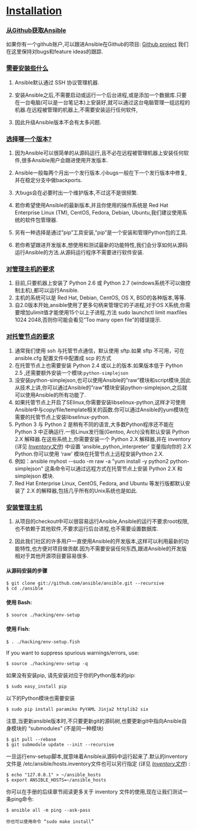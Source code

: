# [Installation](http://ansible.com.cn/docs/intro_installation.html#id9)



### [从Github获取Ansible](http://ansible.com.cn/docs/intro_installation.html#id10)

如果你有一个github账户,可以跟进Ansible在Github的项目: [Github project](https://github.com/ansible/ansible) 我们在这里保持对bugs和feature ideas的跟踪.





### [需要安装些什么](http://ansible.com.cn/docs/intro_installation.html#id11)

1. Ansible默认通过 SSH 协议管理机器.

2. 安装Ansible之后,不需要启动或运行一个后台进程,或是添加一个数据库.只要在一台电脑(可以是一台笔记本)上安装好,就可以通过这台电脑管理一组远程的机器.在远程被管理的机器上,不需要安装运行任何软件,
3. 因此升级Ansible版本不会有太多问题.

### [选择哪一个版本?](http://ansible.com.cn/docs/intro_installation.html#id12)

1. 因为Ansible可以很简单的从源码运行,且不必在远程被管理机器上安装任何软件,很多Ansible用户会跟进使用开发版本.

2. Ansible一般每两个月出一个发行版本.小bugs一般在下一个发行版本中修复,并在稳定分支中做backports.

3. 大bugs会在必要时出一个维护版本,不过这不是很频繁.
4. 若你希望使用Ansible的最新版本,并且你使用的操作系统是 Red Hat Enterprise Linux (TM), CentOS, Fedora, Debian, Ubuntu,我们建议使用系统的软件包管理器.
5. 另有一种选择是通过”pip”工具安装,”pip”是一个安装和管理Python包的工具.
6. 若你希望跟进开发版本,想使用和测试最新的功能特性,我们会分享如何从源码运行Ansible的方法.从源码运行程序不需要进行软件安装.



### [对管理主机的要求](http://ansible.com.cn/docs/intro_installation.html#id13)

1. 目前,只要机器上安装了 Python 2.6 或 Python 2.7 (windows系统不可以做控制主机),都可以运行Ansible.
2. 主机的系统可以是 Red Hat, Debian, CentOS, OS X, BSD的各种版本,等等.
3. 自2.0版本开始,ansible使用了更多句柄来管理它的子进程,对于OS X系统,你需要增加ulimit值才能使用15个以上子进程,方法 sudo launchctl limit maxfiles 1024 2048,否则你可能会看见”Too many open file”的错误提示.





### [对托管节点的要求](http://ansible.com.cn/docs/intro_installation.html#id14)

1. 通常我们使用 ssh 与托管节点通信，默认使用 sftp.如果 sftp 不可用，可在 ansible.cfg 配置文件中配置成 scp 的方式
2.  在托管节点上也需要安装 Python 2.4 或以上的版本.如果版本低于 Python 2.5 ,还需要额外安装一个模块:`python-simplejson`
3. 没安装python-simplejson,也可以使用Ansible的”raw”模块和script模块,因此从技术上讲,你可以通过Ansible的”raw”模块安装python-simplejson,之后就可以使用Ansible的所有功能了.
4. 如果托管节点上开启了SElinux,你需要安装libselinux-python,这样才可使用Ansible中与copy/file/template相关的函数.你可以通过Ansible的yum模块在需要的托管节点上安装libselinux-python.
5. Python 3 与 Python 2 是稍有不同的语言,大多数Python程序还不能在 Python 3 中正确运行.一些Linux发行版(Gentoo, Arch)没有默认安装 Python 2.X 解释器.在这些系统上,你需要安装一个 Python 2.X 解释器,并在 inventory (详见 [*Inventory文件*](http://ansible.com.cn/docs/intro_inventory.html)) 中设置 ‘ansible_python_interpreter’ 变量指向你的 2.X Python.你可以使用 ‘raw’ 模块在托管节点上远程安装Python 2.X.
6. 例如：ansible myhost --sudo -m raw -a "yum install -y python2 python-simplejson" 这条命令可以通过远程方式在托管节点上安装 Python 2.X 和 simplejson 模块.
7. Red Hat Enterprise Linux, CentOS, Fedora, and Ubuntu 等发行版都默认安装了 2.X 的解释器,包括几乎所有的Unix系统也是如此.

### [安装管理主机](http://ansible.com.cn/docs/intro_installation.html#id15)

1. 从项目的checkout中可以很容易运行Ansible,Ansible的运行不要求root权限,也不依赖于其他软件,不要求运行后台进程,也不需要设置数据库.

2. 因此我们社区的许多用户一直使用Ansible的开发版本,这样可以利用最新的功能特性,也方便对项目做贡献.因为不需要安装任何东西,跟进Ansible的开发版相对于其他开源项目要容易很多.



#### 从源码安装的步骤

```
$ git clone git://github.com/ansible/ansible.git --recursive
$ cd ./ansible
```

#### 使用 Bash:

```
$ source ./hacking/env-setup
```

#### 使用 Fish:

```
$ . ./hacking/env-setup.fish
```

If you want to suppress spurious warnings/errors, use:

```
$ source ./hacking/env-setup -q
```

如果没有安装pip, 请先安装对应于你的Python版本的pip:

```
$ sudo easy_install pip
```

以下的Python模块也需要安装

```
$ sudo pip install paramiko PyYAML Jinja2 httplib2 six
```

注意,当更新ansible版本时,不只要更新git的源码树,也要更新git中指向Ansible自身模块的 “submodules” (不是同一种模块)

```
$ git pull --rebase
$ git submodule update --init --recursive
```



一旦运行env-setup脚本,就意味着Ansible从源码中运行起来了.默认的inventory文件是 /etc/ansible/hosts.inventory文件也可以另行指定 (详见 [*Inventory文件*](http://ansible.com.cn/docs/intro_inventory.html)) :



```
$ echo "127.0.0.1" > ~/ansible_hosts
$ export ANSIBLE_HOSTS=~/ansible_hosts
```



你可以在手册的后续章节阅读更多关于 inventory 文件的使用,现在让我们测试一条ping命令:

```
$ ansible all -m ping --ask-pass
```

```
你也可以使用命令 “sudo make install”
```



